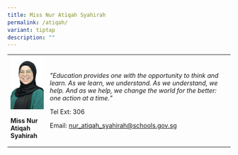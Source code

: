 ```yaml
---
title: Miss Nur Atiqah Syahirah
permalink: /atiqah/
variant: tiptap
description: ""
---
```

<p></p>
<table>
<tbody>
<tr>
<td rowspan="1" colspan="1">
<div class="isomer-image-wrapper">
<img style="width:100%;" height="auto" width="100%" src="/images/sci5.jpg">
</div>
<p><strong>Miss Nur Atiqah Syahirah</strong>
</p>
</td>
<td rowspan="1" colspan="1">
<p><em>"Education provides one with the opportunity to think and learn. As we learn, we understand. As we understand, we help. And as we help, we change the world for the better: one action at a time."</em>
</p>
<p>Tel Ext: 306</p>
<p>Email:&nbsp;<a href="mailto:nur_atiqah_syahirah@schools.gov.sg" rel="noopener noreferrer nofollow" target="_blank">nur_atiqah_syahirah@schools.gov.sg</a>
</p>
</td>
</tr>
</tbody>
</table>
<p></p>